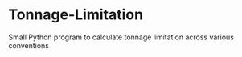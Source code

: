# Tonnage-Limitation
Small Python program to calculate tonnage limitation across various conventions
